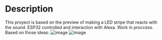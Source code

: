 # Description
This proyect is based on the preview of making a LED stripe that reacts with the sound. ESP32 controlled and interaction with Alexa. Work in proccess.
Based on those ideas:
![image](https://github.com/user-attachments/assets/b22e487a-5255-427f-a391-0ead06b2bef4)
![image](https://github.com/user-attachments/assets/6c8991f4-eb7d-4d5e-8e38-34c4af0f4008)

